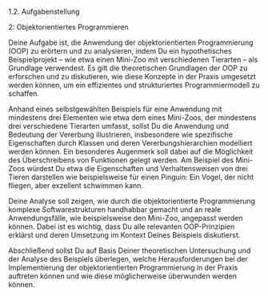 1.2. Aufgabenstellung

2: Objektorientiertes Programmieren

Deine Aufgabe ist, die Anwendung der objektorientierten Programmierung (OOP) zu erörtern und zu analysieren, indem Du ein hypothetisches Beispielprojekt – wie etwa einen Mini-Zoo mit verschiedenen Tierarten – als Grundlage verwendest. Es gilt die theoretischen Grundlagen der OOP zu erforschen und zu diskutieren, wie diese Konzepte in der Praxis umgesetzt werden können, um ein effizientes und strukturiertes Programmiermodell zu schaffen.

Anhand eines selbstgewählten Beispiels für eine Anwendung mit mindestens drei Elementen wie etwa dem eines Mini-Zoos, der mindestens drei verschiedene Tierarten umfasst, sollst Du die Anwendung und Bedeutung der Vererbung illustrieren, insbesondere wie spezifische Eigenschaften durch Klassen und deren Vererbungshierarchien modelliert werden können. Ein besonderes Augenmerk soll dabei auf die Möglichkeit des Überschreibens von Funktionen gelegt werden. Am Beispiel des Mini-Zoos würdest Du etwa die Eigenschaften und Verhaltensweisen von drei Tieren darstellen wie beispielsweise für einen Pinguin: Ein Vogel, der nicht fliegen, aber exzellent schwimmen kann.

Deine Analyse soll zeigen, wie durch die objektorientierte Programmierung komplexe Softwarestrukturen handhabbar gemacht und an reale Anwendungsfälle, wie beispielsweise den Mini-Zoo, angepasst werden können. Dabei ist es wichtig, dass Du alle relevanten OOP-Prinzipien erklärst und deren Umsetzung im Kontext Deines Beispiels diskutierst.

Abschließend sollst Du auf Basis Deiner theoretischen Untersuchung und der Analyse des Beispiels überlegen, welche Herausforderungen bei der Implementierung der objektorientierten Programmierung in der Praxis auftreten können und wie diese möglicherweise überwunden werden können.